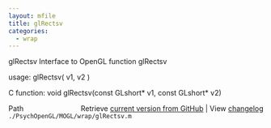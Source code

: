 ```yaml
---
layout: mfile
title: glRectsv
categories:
  - wrap
---
```


glRectsv  Interface to OpenGL function glRectsv

usage:  glRectsv\( v1, v2 \)

C function:  void glRectsv\(const GLshort\* v1, const GLshort\* v2\)


<div class="code_header" style="text-align:right;">
  <span style="float:left;">Path&nbsp;&nbsp;</span> <span class="counter">Retrieve <a href=
  "https://raw.github.com/Psychtoolbox-3/Psychtoolbox-3/beta/./PsychOpenGL/MOGL/wrap/glRectsv.m">current version from GitHub</a> | View <a href=
  "https://github.com/Psychtoolbox-3/Psychtoolbox-3/commits/beta/./PsychOpenGL/MOGL/wrap/glRectsv.m">changelog</a></span>
</div>
<div class="code">
  <code>./PsychOpenGL/MOGL/wrap/glRectsv.m</code>
</div>
